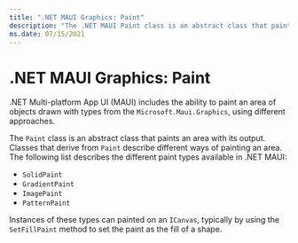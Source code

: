 ```yaml
---
title: ".NET MAUI Graphics: Paint"
description: "The .NET MAUI Paint class is an abstract class that paints an area with its output."
ms.date: 07/15/2021
---
```


# .NET MAUI Graphics: Paint

.NET Multi-platform App UI (MAUI) includes the ability to paint an area of objects drawn with types from the `Microsoft.Maui.Graphics`, using different approaches.

The `Paint` class is an abstract class that paints an area with its output. Classes that derive from `Paint` describe different ways of painting an area. The following list describes the different paint types available in .NET MAUI:

- `SolidPaint`
- `GradientPaint`
- `ImagePaint`
- `PatternPaint`

Instances of these types can painted on an `ICanvas`, typically by using the `SetFillPaint` method to set the paint as the fill of a shape.
